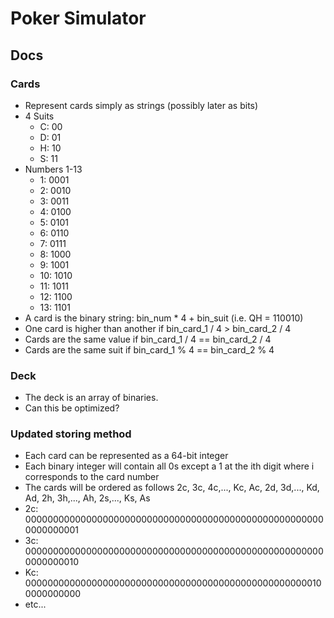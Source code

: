 # Poker Simulator

## Docs

### Cards
* Represent cards simply as strings (possibly later as bits)
* 4 Suits
  * C: 00
  * D: 01
  * H: 10
  * S: 11
* Numbers 1-13
  * 1: 0001
  * 2: 0010
  * 3: 0011
  * 4: 0100
  * 5: 0101
  * 6: 0110
  * 7: 0111
  * 8: 1000
  * 9: 1001
  * 10: 1010
  * 11: 1011
  * 12: 1100
  * 13: 1101
* A card is the binary string: bin_num * 4 + bin_suit (i.e. QH = 110010)
* One card is higher than another if bin_card_1 / 4 > bin_card_2 / 4
* Cards are the same value if bin_card_1 / 4 == bin_card_2 / 4
* Cards are the same suit if bin_card_1 % 4 == bin_card_2 % 4

### Deck
* The deck is an array of binaries.
* Can this be optimized?

### Updated storing method
* Each card can be represented as a 64-bit integer
* Each binary integer will contain all 0s except a 1 at the ith digit where i corresponds to the card number
* The cards will be ordered as follows 2c, 3c, 4c,..., Kc, Ac, 2d, 3d,..., Kd, Ad, 2h, 3h,..., Ah, 2s,..., Ks, As
* 2c: 0000000000000000000000000000000000000000000000000000000000000001
* 3c: 0000000000000000000000000000000000000000000000000000000000000010
* Kc: 0000000000000000000000000000000000000000000000000000100000000000
* etc...
